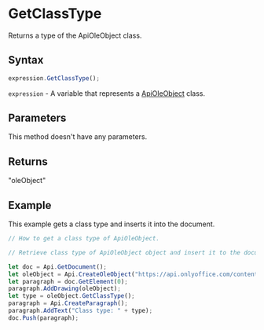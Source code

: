 # GetClassType

Returns a type of the ApiOleObject class.

## Syntax

```javascript
expression.GetClassType();
```

`expression` - A variable that represents a [ApiOleObject](../ApiOleObject.md) class.

## Parameters

This method doesn't have any parameters.

## Returns

"oleObject"

## Example

This example gets a class type and inserts it into the document.

```javascript editor-docx
// How to get a class type of ApiOleObject.

// Retrieve class type of ApiOleObject object and insert it to the document.

let doc = Api.GetDocument();
let oleObject = Api.CreateOleObject("https://api.onlyoffice.com/content/img/docbuilder/examples/ole-object-image.png", 130 * 36000, 90 * 36000, "https://youtu.be/SKGz4pmnpgY", "asc.{38E022EA-AD92-45FC-B22B-49DF39746DB4}");
let paragraph = doc.GetElement(0);
paragraph.AddDrawing(oleObject);
let type = oleObject.GetClassType();
paragraph = Api.CreateParagraph();
paragraph.AddText("Class type: " + type);
doc.Push(paragraph);
```
